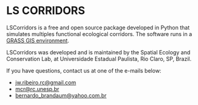 # LS CORRIDORS

LSCorridors is a free and open source package developed in Python 
that simulates multiples functional ecological corridors.
The software runs in a [GRASS GIS environment](https://grass.osgeo.org/).

LSCorridors was developed and is maintained by the Spatial Ecology and Conservation Lab, at Universidade Estadual Paulista, Rio Claro, SP, Brazil.

If you have questions, contact us at one of the e-mails below:
- jw.ribeiro.rc@gmail.com
- mcr@rc.unesp.br
- bernardo_brandaum@yahoo.com.br
